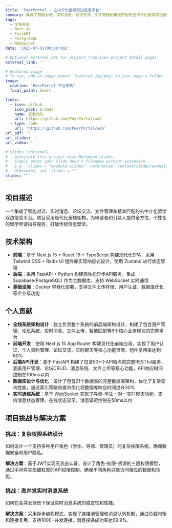 ```yaml
---
title: 'PeerPortal - 去中介化留学双边信息平台'
summary: 集成了智能对话、实时消息、论坛交流、文件管理和精准匹配的去中介化留学双边信息平台，采用现代化全栈架构。
tags:
  - 全栈开发
  - Next.js
  - FastAPI
  - PostgreSQL
  - WebSocket
date: '2025-07-01T00:00:00Z'

# Optional external URL for project (replaces project detail page).
external_link: ''

# Featured image
# To use, add an image named `featured.jpg/png` to your page's folder.
image:
  caption: 'PeerPortal 平台架构'
  focal_point: Smart

links:
  - icon: github
    icon_pack: brands
    name: 查看代码
    url: https://github.com/PeerPortal/web
  - type: code
    url: 'https://github.com/PeerPortal/web'
url_pdf: ''
url_slides: ''
url_video: ''

# Slides (optional).
#   Associate this project with Markdown slides.
#   Simply enter your slide deck's filename without extension.
#   E.g. `slides = "example-slides"` references `content/slides/example-slides.md`.
#   Otherwise, set `slides = ""`.
slides: ""
---
```


## 项目描述

一个集成了智能对话、实时消息、论坛交流、文件管理和精准匹配的去中介化留学双边信息平台。项目采用现代化全栈架构，为申请者和引路人提供全方位、个性化的留学申请指导服务，打破传统信息壁垒。

## 技术架构

- **前端**：基于 Next.js 15 + React 19 + TypeScript 构建现代化SPA，采用 Tailwind CSS + Radix UI 组件库实现响应式设计，使用 Zustand 进行状态管理
- **后端**：采用 FastAPI + Python 构建高性能异步API服务，集成 Supabase(PostgreSQL) 作为主数据库，支持 WebSocket 实时通信
- **基础设施**：Docker 容器化部署，支持文件上传存储、用户认证、数据库优化等企业级功能

## 个人贡献

- **全栈系统架构设计**：独立负责整个系统的前后端架构设计，构建了包含用户管理、论坛系统、实时消息、文件上传、智能匹配等9个核心业务模块的完整平台
- **前端开发**：使用 Next.js 15 App Router 构建现代化前端应用，实现了用户认证、个人资料管理、论坛交流、实时聊天等核心功能页面，组件复用率达到60%
- **后端API开发**：基于 FastAPI 构建了包含50+个API端点的完整RESTful服务，涵盖用户管理、论坛CRUD、消息系统、文件上传等核心功能，API响应时间控制在100ms以内
- **数据库设计与优化**：设计了包含21个数据表的完整数据库架构，优化了复杂查询性能，通过索引策略和查询优化将数据库响应时间提升30%
- **实时通信系统**：基于 WebSocket 实现了导师-学生一对一实时聊天功能，支持消息状态管理、在线状态显示，消息延迟控制在50ms以内

## 项目挑战与解决方案

### 挑战：复杂权限系统设计
如何设计一个支持多种用户角色（学生、导师、管理员）的复杂权限系统，确保数据安全和用户隐私。

**解决方案**：基于JWT实现无状态认证，设计了角色-权限-资源的三层权限模型，通过中间件实现细粒度的API权限控制，确保不同角色只能访问相应的数据和功能。

### 挑战：高并发实时消息系统
如何在高并发场景下保证实时消息系统的稳定性和性能。

**解决方案**：采用异步编程模式，实现了连接池管理和消息队列机制，通过负载均衡和连接复用，支持1000+并发连接，消息投递成功率达99.9%。
